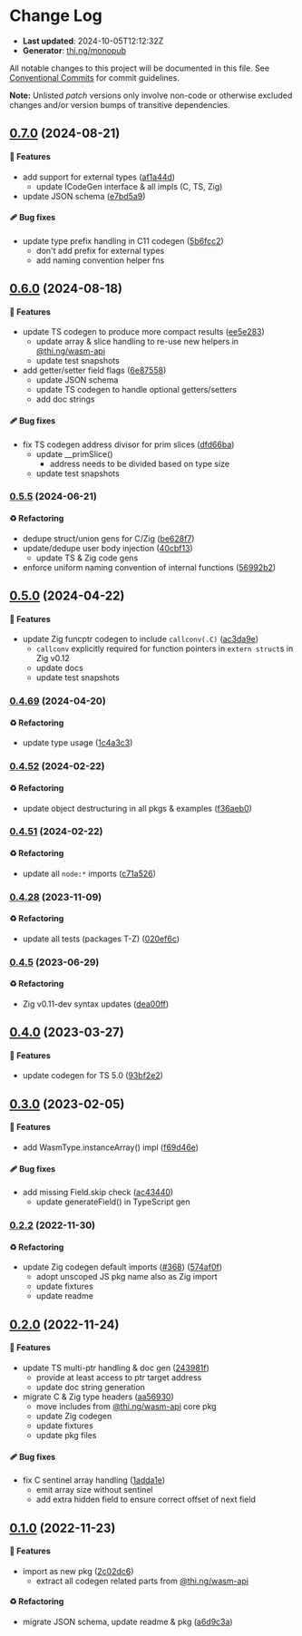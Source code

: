 # Change Log

- **Last updated**: 2024-10-05T12:12:32Z
- **Generator**: [thi.ng/monopub](https://thi.ng/monopub)

All notable changes to this project will be documented in this file.
See [Conventional Commits](https://conventionalcommits.org/) for commit guidelines.

**Note:** Unlisted _patch_ versions only involve non-code or otherwise excluded changes
and/or version bumps of transitive dependencies.

## [0.7.0](https://github.com/thi-ng/umbrella/tree/@thi.ng/wasm-api-bindgen@0.7.0) (2024-08-21)

#### 🚀 Features

- add support for external types ([af1a44d](https://github.com/thi-ng/umbrella/commit/af1a44d))
  - update ICodeGen interface & all impls (C, TS, Zig)
- update JSON schema ([e7bd5a9](https://github.com/thi-ng/umbrella/commit/e7bd5a9))

#### 🩹 Bug fixes

- update type prefix handling in C11 codegen ([5b6fcc2](https://github.com/thi-ng/umbrella/commit/5b6fcc2))
  - don't add prefix for external types
  - add naming convention helper fns

## [0.6.0](https://github.com/thi-ng/umbrella/tree/@thi.ng/wasm-api-bindgen@0.6.0) (2024-08-18)

#### 🚀 Features

- update TS codegen to produce more compact results ([ee5e283](https://github.com/thi-ng/umbrella/commit/ee5e283))
  - update array & slice handling to re-use new helpers in [@thi.ng/wasm-api](https://github.com/thi-ng/umbrella/tree/main/packages/wasm-api)
  - update test snapshots
- add getter/setter field flags ([6e87558](https://github.com/thi-ng/umbrella/commit/6e87558))
  - update JSON schema
  - update TS codegen to handle optional getters/setters
  - add doc strings

#### 🩹 Bug fixes

- fix TS codegen address divisor for prim slices ([dfd66ba](https://github.com/thi-ng/umbrella/commit/dfd66ba))
  - update __primSlice()
    - address needs to be divided based on type size
  - update test snapshots

### [0.5.5](https://github.com/thi-ng/umbrella/tree/@thi.ng/wasm-api-bindgen@0.5.5) (2024-06-21)

#### ♻️ Refactoring

- dedupe struct/union gens for C/Zig ([be628f7](https://github.com/thi-ng/umbrella/commit/be628f7))
- update/dedupe user body injection ([40cbf13](https://github.com/thi-ng/umbrella/commit/40cbf13))
  - update TS & Zig code gens
- enforce uniform naming convention of internal functions ([56992b2](https://github.com/thi-ng/umbrella/commit/56992b2))

## [0.5.0](https://github.com/thi-ng/umbrella/tree/@thi.ng/wasm-api-bindgen@0.5.0) (2024-04-22)

#### 🚀 Features

- update Zig funcptr codegen to include `callconv(.C)` ([ac3da9e](https://github.com/thi-ng/umbrella/commit/ac3da9e))
  - `callconv` explicitly required for function pointers in `extern struct`s in Zig v0.12
  - update docs
  - update test snapshots

### [0.4.69](https://github.com/thi-ng/umbrella/tree/@thi.ng/wasm-api-bindgen@0.4.69) (2024-04-20)

#### ♻️ Refactoring

- update type usage ([1c4a3c3](https://github.com/thi-ng/umbrella/commit/1c4a3c3))

### [0.4.52](https://github.com/thi-ng/umbrella/tree/@thi.ng/wasm-api-bindgen@0.4.52) (2024-02-22)

#### ♻️ Refactoring

- update object destructuring in all pkgs & examples ([f36aeb0](https://github.com/thi-ng/umbrella/commit/f36aeb0))

### [0.4.51](https://github.com/thi-ng/umbrella/tree/@thi.ng/wasm-api-bindgen@0.4.51) (2024-02-22)

#### ♻️ Refactoring

- update all `node:*` imports ([c71a526](https://github.com/thi-ng/umbrella/commit/c71a526))

### [0.4.28](https://github.com/thi-ng/umbrella/tree/@thi.ng/wasm-api-bindgen@0.4.28) (2023-11-09)

#### ♻️ Refactoring

- update all tests (packages T-Z) ([020ef6c](https://github.com/thi-ng/umbrella/commit/020ef6c))

### [0.4.5](https://github.com/thi-ng/umbrella/tree/@thi.ng/wasm-api-bindgen@0.4.5) (2023-06-29)

#### ♻️ Refactoring

- Zig v0.11-dev syntax updates ([dea00ff](https://github.com/thi-ng/umbrella/commit/dea00ff))

## [0.4.0](https://github.com/thi-ng/umbrella/tree/@thi.ng/wasm-api-bindgen@0.4.0) (2023-03-27)

#### 🚀 Features

- update codegen for TS 5.0 ([93bf2e2](https://github.com/thi-ng/umbrella/commit/93bf2e2))

## [0.3.0](https://github.com/thi-ng/umbrella/tree/@thi.ng/wasm-api-bindgen@0.3.0) (2023-02-05)

#### 🚀 Features

- add WasmType.instanceArray() impl ([f69d46e](https://github.com/thi-ng/umbrella/commit/f69d46e))

#### 🩹 Bug fixes

- add missing Field.skip check ([ac43440](https://github.com/thi-ng/umbrella/commit/ac43440))
  - update generateField() in TypeScript gen

### [0.2.2](https://github.com/thi-ng/umbrella/tree/@thi.ng/wasm-api-bindgen@0.2.2) (2022-11-30)

#### ♻️ Refactoring

- update Zig codegen default imports ([#368](https://github.com/thi-ng/umbrella/issues/368)) ([574af0f](https://github.com/thi-ng/umbrella/commit/574af0f))
  - adopt unscoped JS pkg name also as Zig import
  - update fixtures
  - update readme

## [0.2.0](https://github.com/thi-ng/umbrella/tree/@thi.ng/wasm-api-bindgen@0.2.0) (2022-11-24)

#### 🚀 Features

- update TS multi-ptr handling & doc gen ([243981f](https://github.com/thi-ng/umbrella/commit/243981f))
  - provide at least access to ptr target address
  - update doc string generation
- migrate C & Zig type headers ([aa56930](https://github.com/thi-ng/umbrella/commit/aa56930))
  - move includes from [@thi.ng/wasm-api](https://github.com/thi-ng/umbrella/tree/main/packages/wasm-api) core pkg
  - update Zig codegen
  - update fixtures
  - update pkg files

#### 🩹 Bug fixes

- fix C sentinel array handling ([1adda1e](https://github.com/thi-ng/umbrella/commit/1adda1e))
  - emit array size without sentinel
  - add extra hidden field to ensure correct offset of next field

## [0.1.0](https://github.com/thi-ng/umbrella/tree/@thi.ng/wasm-api-bindgen@0.1.0) (2022-11-23)

#### 🚀 Features

- import as new pkg ([2c02dc6](https://github.com/thi-ng/umbrella/commit/2c02dc6))
  - extract all codegen related parts from [@thi.ng/wasm-api](https://github.com/thi-ng/umbrella/tree/main/packages/wasm-api)

#### ♻️ Refactoring

- migrate JSON schema, update readme & pkg ([a6d9c3a](https://github.com/thi-ng/umbrella/commit/a6d9c3a))
